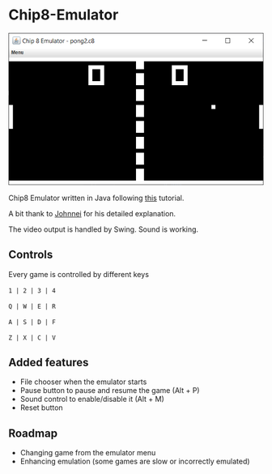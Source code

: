 # Chip8-Emulator

![alt text](https://github.com/Calistex/Chip8-Emulator/blob/master/screenshot.png)

Chip8 Emulator written in Java following [this](https://www.youtube.com/playlist?list=PL5PyurErl12czoLyYD8za68d61T_OZsP2) tutorial.

A bit thank to [Johnnei](https://github.com/Johnnei) for his detailed explanation.

The video output is handled by Swing. Sound is working.

## Controls
Every game is controlled by different keys

`1 | 2 | 3 | 4`

`Q | W | E | R`

`A | S | D | F`

`Z | X | C | V`

## Added features
- File chooser when the emulator starts
- Pause button to pause and resume the game (Alt + P)
- Sound control to enable/disable it (Alt + M)
- Reset button

## Roadmap
- Changing game from the emulator menu
- Enhancing emulation (some games are slow or incorrectly emulated)
